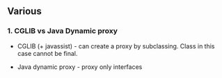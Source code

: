 ## Various

### 1. CGLIB vs Java Dynamic proxy

- CGLIB (+ javassist) - can create a proxy by subclassing. Class in this case cannot be final.

- Java dynamic proxy - proxy only interfaces